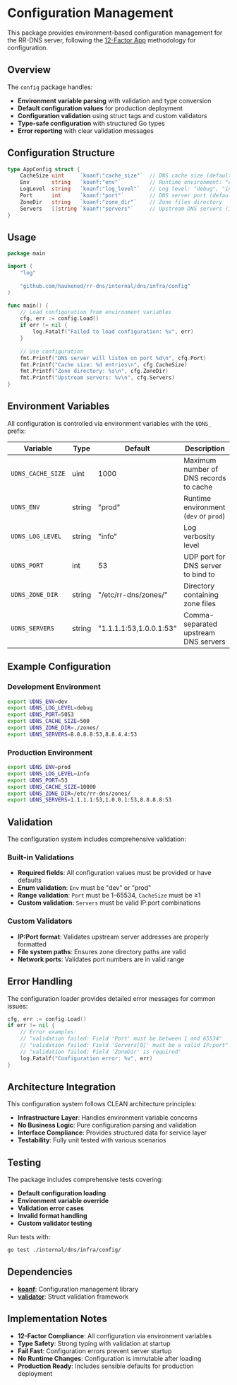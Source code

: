 # Configuration Management

This package provides environment-based configuration management for the RR-DNS server, following the [12-Factor App](https://12factor.net/) methodology for configuration.

## Overview

The `config` package handles:

- **Environment variable parsing** with validation and type conversion
- **Default configuration values** for production deployment
- **Configuration validation** using struct tags and custom validators
- **Type-safe configuration** with structured Go types
- **Error reporting** with clear validation messages

## Configuration Structure

```go
type AppConfig struct {
    CacheSize uint     `koanf:"cache_size"`  // DNS cache size (default: 1000)
    Env       string   `koanf:"env"`         // Runtime environment: "dev" or "prod"
    LogLevel  string   `koanf:"log_level"`   // Log level: "debug", "info", "warn", "error"
    Port      int      `koanf:"port"`        // DNS server port (default: 53)
    ZoneDir   string   `koanf:"zone_dir"`    // Zone files directory
    Servers   []string `koanf:"servers"`     // Upstream DNS servers (ip:port format)
}
```

## Usage

```go
package main

import (
    "log"
    
    "github.com/haukened/rr-dns/internal/dns/infra/config"
)

func main() {
    // Load configuration from environment variables
    cfg, err := config.Load()
    if err != nil {
        log.Fatalf("Failed to load configuration: %v", err)
    }
    
    // Use configuration
    fmt.Printf("DNS server will listen on port %d\n", cfg.Port)
    fmt.Printf("Cache size: %d entries\n", cfg.CacheSize)
    fmt.Printf("Zone directory: %s\n", cfg.ZoneDir)
    fmt.Printf("Upstream servers: %v\n", cfg.Servers)
}
```

## Environment Variables

All configuration is controlled via environment variables with the `UDNS_` prefix:

| Variable | Type | Default | Description |
|----------|------|---------|-------------|
| `UDNS_CACHE_SIZE` | uint | 1000 | Maximum number of DNS records to cache |
| `UDNS_ENV` | string | "prod" | Runtime environment (`dev` or `prod`) |
| `UDNS_LOG_LEVEL` | string | "info" | Log verbosity level |
| `UDNS_PORT` | int | 53 | UDP port for DNS server to bind to |
| `UDNS_ZONE_DIR` | string | "/etc/rr-dns/zones/" | Directory containing zone files |
| `UDNS_SERVERS` | string | "1.1.1.1:53,1.0.0.1:53" | Comma-separated upstream DNS servers |

## Example Configuration

### Development Environment
```bash
export UDNS_ENV=dev
export UDNS_LOG_LEVEL=debug
export UDNS_PORT=5053
export UDNS_CACHE_SIZE=500
export UDNS_ZONE_DIR=./zones/
export UDNS_SERVERS=8.8.8.8:53,8.8.4.4:53
```

### Production Environment
```bash
export UDNS_ENV=prod
export UDNS_LOG_LEVEL=info
export UDNS_PORT=53
export UDNS_CACHE_SIZE=10000
export UDNS_ZONE_DIR=/etc/rr-dns/zones/
export UDNS_SERVERS=1.1.1.1:53,1.0.0.1:53,8.8.8.8:53
```

## Validation

The configuration system includes comprehensive validation:

### Built-in Validations
- **Required fields**: All configuration values must be provided or have defaults
- **Enum validation**: `Env` must be "dev" or "prod"
- **Range validation**: `Port` must be 1-65534, `CacheSize` must be ≥1
- **Custom validation**: `Servers` must be valid IP:port combinations

### Custom Validators
- **IP:Port format**: Validates upstream server addresses are properly formatted
- **File system paths**: Ensures zone directory paths are valid
- **Network ports**: Validates port numbers are in valid range

## Error Handling

The configuration loader provides detailed error messages for common issues:

```go
cfg, err := config.Load()
if err != nil {
    // Error examples:
    // "validation failed: Field 'Port' must be between 1 and 65534"
    // "validation failed: Field 'Servers[0]' must be a valid IP:port"
    // "validation failed: Field 'ZoneDir' is required"
    log.Fatalf("Configuration error: %v", err)
}
```

## Architecture Integration

This configuration system follows CLEAN architecture principles:

- **Infrastructure Layer**: Handles environment variable concerns
- **No Business Logic**: Pure configuration parsing and validation
- **Interface Compliance**: Provides structured data for service layer
- **Testability**: Fully unit tested with various scenarios

## Testing

The package includes comprehensive tests covering:

- **Default configuration loading**
- **Environment variable override**
- **Validation error cases**
- **Invalid format handling**
- **Custom validator testing**

Run tests with:
```bash
go test ./internal/dns/infra/config/
```

## Dependencies

- **[koanf](https://github.com/knadh/koanf)**: Configuration management library
- **[validator](https://github.com/go-playground/validator)**: Struct validation framework

## Implementation Notes

- **12-Factor Compliance**: All configuration via environment variables
- **Type Safety**: Strong typing with validation at startup
- **Fail Fast**: Configuration errors prevent server startup
- **No Runtime Changes**: Configuration is immutable after loading
- **Production Ready**: Includes sensible defaults for production deployment
